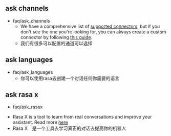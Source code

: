 ## ask channels
* faq/ask_channels
  - We have a comprehensive list of [supported connectors](https://rasa.com/docs/core/connectors/), but if
    you don't see the one you're looking for, you can always create a custom connector by following
    [this guide](https://rasa.com/docs/rasa/user-guide/connectors/custom-connectors/).
  - 我们有很多可以配置的通道可以选择

## ask languages
* faq/ask_languages
  - 你可以使用rasa去创建一个对话任何你需要的语言

## ask rasa x
* faq/ask_rasax
 - Rasa X is a tool to learn from real conversations and improve your assistant. Read more [here](https://rasa.com/docs/rasa-x/)
 - Rasa X　是一个工具去学习真正的对话去提高你的机器人
 
 
 
 